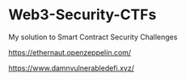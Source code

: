 # Web3-Security-CTFs
My solution to Smart Contract Security Challenges

https://ethernaut.openzeppelin.com/

https://www.damnvulnerabledefi.xyz/
